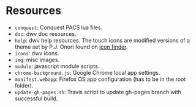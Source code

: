 Resources
=========

* `conquest`: Conquest PACS lua files.
* `doc`: dwv doc resources.
* `help`: dwv help resources. The touch icons are modified versions of a theme set by P.J. Onori found on [icon finder](https://www.iconfinder.com/iconsets/cue).
* `icons`: dwv icons.
* `img`: misc images.
* `module`: javascript module scripts.
* `chrome-background.js`: Google Chrome local app settings.
* `manifest.webapp`: Firefox OS app configuration (has to be in the root folder).
* `update-gh-pages.sh`: Travis script to update gh-pages branch with successful build.
